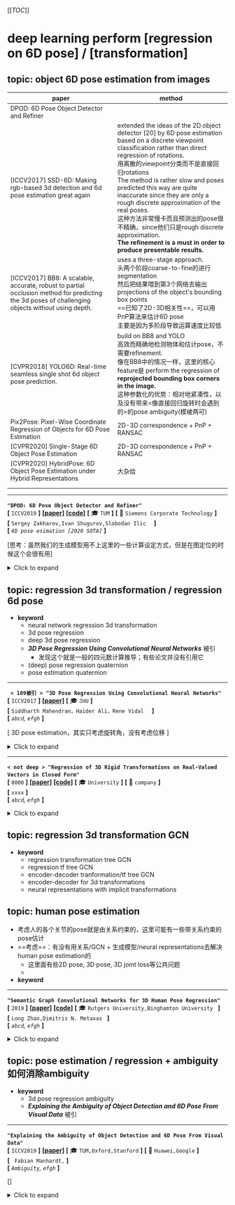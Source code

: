 [[_TOC_]]
# deep learning perform [regression on 6D pose] / [transformation]

## topic: object 6D pose estimation from images

| paper                                                        | method                                                       |
| ------------------------------------------------------------ | ------------------------------------------------------------ |
| DPOD: 6D Pose Object Detector and Refiner                    |                                                              |
| [ICCV2017] SSD-6D: Making rgb-based 3d detection and 6d pose estimation great again | extended the ideas of the 2D object detector [20] by 6D pose estimation based on a discrete viewpoint classification rather than direct regression of rotations.<br>用离散的viewpoint分类而不是直接回归rotations  <br>The method is rather slow and poses predicted this way are quite inaccurate since they are only a rough discrete approximation of the real poses.<br>这种方法非常慢卡而且预测出的pose很不精确，since他们只是rough discrete approximation. <br>**The refinement is a must in order to produce presentable results.** |
| [ICCV2017] BB8: A scalable, accurate, robust to partial occlusion method for predicting the 3d poses of challenging objects without using depth. | uses a three-stage approach. <br>头两个阶段coarse-to-fine的进行segmentation<br />然后把结果喂到第3个网络去输出projections of the object's bounding box points<br />==已知了2D-3D相关性==，可以用PnP算法来估计6D pose<br />主要是因为多阶段导致运算速度比较低 |
| [CVPR2018] YOLO6D: Real-time seamless single shot 6d object pose prediction. | build on BB8 and YOLO<br />高效而精确地检测物体和估计pose，不需要refinement.<br />像在BB8中的情况一样，这里的核心feature是 perform the regression of **reprojected bounding box corners in the image.**<br />这种参数化的优势：相对地紧凑性，以及没有带来<像直接回归旋转时会遇到的>的pose ambiguity(模棱两可) |
| Pix2Pose: Pixel-Wise Coordinate Regression of Objects for 6D Pose Estimation | 2D-3D correspondence + PnP + RANSAC                          |
| [CVPR2020] Single-Stage 6D Object Pose Estimation            | 2D-3D correspondence + PnP + RANSAC                          |
| [CVPR2020] HybridPose: 6D Object Pose Estimation under Hybrid Representations | 大杂烩                                                       |
|                                                              |                                                              |
|                                                              |                                                              |



---

**`"DPOD: 6D Pose Object Detector and Refiner"`**  
**[** `ICCV2019` **]** **[[paper]](https://arxiv.org/pdf/1902.11020v3.pdf)** **[[code]](https://github.com/yshah43/DPOD)** **[** :mortar_board: `TUM` **]** **[** :office: `Siemens Corporate Technology` **]**  
**[**  `Sergey Zakharov,Ivan Shugurov,Slobodan Ilic  `  **]**  
**[** _`6D pose esimation [2020 SOTA]`_ **]**  

[思考：虽然我们的生成模型用不上这里的一些计算设定方式，但是在图定位的时候这个会很有用]

<details>
  <summary>Click to expand</summary>

- **相关研究**
  
  - full 6D detection from RGB images
    
    - SSD6D
    - YOLO6D -> real
    - AAE
    - PoseCNN -> real
    - PVNet -> real
    - BB8
    - iPose
  - datasets
  
    - LineMOD
    - OCCLUSION
  - refiners：在检测后还要再进行一次refinement

| ![image-20201101163039928](media/image-20201101163039928.png) |
| ------------------------------------------------------------ |
| Pipeline                                                     |




- **大概思路**

  - 首先，每个物体都有一个具体的材质图-三维模型对应；知道材质图上的uv坐标就知道物体模型三维坐标系下的坐标；*vice versa.*
  - 然后，在预测的时候，事实上是预测RGB中的每个像素都属于哪个物体，属于那个物体的材质图中的哪一个uv像素；
  - 这样，知道了RGB中的每个点对应物体的材质uv图，也就知道了每个点对应物体的三维坐标系值；这样一来，其实对于每个物体，就相当于知道了一些关键点的在物体三维坐标系下的坐标和图像坐标以及相机内参矩阵，于是可以利用PnP算法来计算相机在物体坐标系下的外参；反过来就知道了物体在相机坐标系下的坐标
  - $\Delta$ 即关键feature是不直接预测rotations itself (因为会有pose ambiguity问题)，而是预测uv map；

    - 思考：我们如果同时预测$cos(\theta)$和$sin(\theta)$，是不是就可以避免这个问题？

      - 预测的输出要满足$cos(\theta)^2+sin(\theta)^2=1$，这样可以吗？
        - 搜索了一圈以后的回答：
          似乎存在一个explicitly normalized 操作
          现在这些回归四元数q的方法都可以做到这一点
      - 只预测$cos(\theta)$ 不够，不够一圈；那么预测$tan(\theta)$可以吗？可能不如预测cos,sin的语义更强，毕竟旋转矩阵操作的时候本身就是由sin,cos构成的
- **correspondence mapping** ==(2D-3D correspondence)==
- 有一个三维模型数据集
  - 数据集中的每一个三维model的材质都是用correspondence map来建模的
  - 用simple spherical 或者 cylindrical投射的方式给物体上材质
  - ![image-20201101170837857](media/image-20201101170837857.png)
  - 这样便建立了一个bijective(双射)函数：
  
  - 给定一个材质图上的u,v点，我们便知道了其三维模型坐标；
    - 给定了三维模型坐标，可以计算出材质图上的u,v点
  
- **pipeline**
  - **correspondence block**
    - 有3个通道的输出，预测3个信息：ID,u,v值
    - ![image-20201101171756785](media/image-20201101171756785.png)
    - 也就是预测图片中的每个像素属于哪个ID，以及属于那个ID的材质图中的哪个point
  - **pose block** 负责预测pose
    - 给定一个估计的ID mask，我们可以观察哪些物体在图片中被检测到了、以及他们的2D位置；
    - correspondence 把每一个2D point映射到一个真实三维模型的坐标系下
      - 这个三维坐标系其实是模型定义材质时候的那个三维坐标系
    - 然后就可以用PnP算法来计算6D Pose；
      - 相当于给定了一些关键点的2D坐标、3D坐标、相机内参矩阵，估计相机外参矩阵
      - 相机外参矩阵是相机在物体三维模型坐标系下的位置，事实逆一下就是物体在相机坐标系下的位置
- pose refinement
  - [ ] what?

</details>


## topic: regression 3d transformation / regression 6d pose

- **keyword**
  - neural network regression 3d transformation
  - 3d pose regression
  - deep 3d pose regression
  - ***3D Pose Regression Using Convolutional Neural Networks*** 被引
    - 发现这个就是一般的四元数计算推导；有些论文并没有引用它
  - (deep) pose regression quaternion
  - pose estimation quaternion

---

**` < 109被引 > "3D Pose Regression Using Convolutional Neural Networks"`**  
**[** `ICCV2017` **]** **[[paper]](https://openaccess.thecvf.com/content_ICCV_2017_workshops/papers/w31/Mahendran_3D_Pose_Regression_ICCV_2017_paper.pdf)**  **[** :mortar_board: `JHU` **]**   
**[**  `Siddharth Mahendran，Haider Ali，Rene Vidal  `  **]**  
**[** _`abcd`, `efgh`_ **]**  

[ 3D pose estimation，其实只考虑旋转角，没有考虑位移 ]

<details>
  <summary>Click to expand</summary>

- 2017年的认知：大多数这类任务是用的pose分类问题，把pose space分成离散的bins，用CNN分类器
  - 所以作者要用CNN regression framework
  - 主要针对的还是 pose estimation问题
  - 挑战在于：3D pose space是非欧几里得的，因此CNN算法需要修改来应对输出空间的非线性
- **主要贡献**
  - 设计了一个CNN框架来解决连续域下的pose 估计问题，通过设计一个尊重3D pose 空间非线性结构的合适的表征、数据增强和loss函数
- **具体细节**
  - 网络
    - feature network, shared between 所有的物体类别；
    - pose network，为每个类别单独设计
  - 表征：两种表征：轴角和四元数
- representing 3D poses
  - 一个三维旋转群的定义：$`SO(3)\dot=\{R:R \in \mathbb{R}^{3 \times 3}, R^TR=I_3, det(R)=1 \}`$ 
  - 然后可以定义两个旋转矩阵$`R_1`$, $`R_2`$之间的测地距离(`geodesic distance`)<br>$`d(R_1, R_2)=\frac {\lVert \log(R_1R_2^T) \rVert_F} {\sqrt{2}}`$
  - **axis-angle** 轴角定义
    - 一个旋转矩阵$`R`$代表着3D点绕着轴$`v`$旋转角$`\theta`$ , $`\lVert v \rVert_2=1`$
    - 这可以被表达为 $`R=\exp(\theta[v]_\times)`$
      - $`\exp`$是矩阵指数
      - $`[v]_\times`$是$`v`$的skew-symmetric操作符，i.e., $`[v]_\times=\left( \begin{smallmatrix} 0 & -v_3 & v_2 \\ v_3 & 0 & -v_1 \\ -v_2 & v_1 & 0 \end{smallmatrix} \right)`$  for $`v=[v_1,v_2,v_3]^T`$ 
        - skew-symmetric 斜对称矩阵，$`A=-A^T`$  i.e.  $`a_{ij}=-a_{ji}`$ 
    - 因此，每一个旋转矩阵$`R`$有一个相应的aixs-angle vector  $`y=\theta v`$, vice-versa
        - 限制 $`\theta \in [0,\pi)`$，定义$`R=I_3 \iff y=\boldsymbol{0}_3`$ ，保证旋转矩阵R和表征y的单一映射
        - 矩阵指数可以被简化为$`R=I_3+\sin\theta[v]_\times+(1-\cos\theta)[v]_\times`$，用Rodrigues' rotation formula
    - 于是，$`d(R_1, R_2)=\frac {\lVert \log(R_1R_2^T) \rVert_F} {\sqrt{2}}`$可以被简化为：
        - $`d_A(R_1,R_2)=\cos^{-1}[\frac {tr(R_1^TR^2)-1} {2}]`$ 
        - 注意到 $`\lVert \log\left( \exp(\theta_1[v_1]_\times)\exp(\theta_2[v_2]_\times)^T \right)\rVert_F /\sqrt{2}`$ 看上去很像 $`\lVert \theta_1 v_1 - \theta_2 v_2 \rVert_2`$ ，但是他们不一样，因为$`\exp(\theta_1[v_1]_\times)\exp(\theta_2[v_2]_\times)^T \neq  \exp\left( \theta_1[v_1]_{\times}-\theta_2[v_2]_{\times} \right)`$ in general. 这个等式只在 matrices $`[v_1]_{\times}`$和$`[v_2]_{\times}`$ commute时才成立。i.e. $`v_1=\pm v_2`$ 
  - **quaternion** 四元数定义 另一个3D旋转矩阵常用的表征
    - 给定一个轴角向量$`y=\theta v`$，相应的四元数$`q=(c,s)`$由$`(\cos \frac {\theta} {2}, \sin \frac {\theta} {2} v)^T`$
      - 在构造时，四元数是unit-norm的（单位正交），$`\lVert q \rVert_2=1`$
      - 使用四元数代数，我们有：$`(c_1,s_1)\cdot (c_2, s_2)=\left( c_1 c_2-\langle s_1,s_2 \rangle, c_1s_2+c_2s_1+s_1\times s_2 \right)`$ 以及 $`(c,s)^{-1}=(c,-s)`$对于单位正交$`q=(c,s)`$. 
        - 这里是四元数乘法的定义，以及单位正交四元数的性质(共轭为逆运算)
      - 现在，用四元数来表达$`d(R_1, R_2)=\frac {\lVert \log(R_1R_2^T) \rVert_F} {\sqrt{2}}`$：
        - $`d(q_1,q_2)=2\cos^{-1}(\lvert c \rvert) \quad where \quad (c,s)=q_1^{-1}\cdot q_2`$ ，再简化一些得到：<br>$`d_Q(q_1,q_2)=2\cos^{-1} \left( \lvert \langle q_1, q_2 \rangle \rvert \right)`$
          - 加绝对值是为了handle double cover问题
- **网络结构**
  - 对于轴角表示：
    - 输出$`\theta v`$，用$`\pi \tanh`$ 非线性激活层来建模 约束$`\theta \in [0,\pi)`$ 与 $`v_i \in [-1,1]`$ 
    - 用$`\mathcal{L}=d_A(R,\hat{R})=\cos^{-1}[\frac {tr(R_1^TR^2)-1} {2}]`$来最优化
    - ==思考==：这里还是直接回归角度，是否还是会存在pose-ambiguity问题？也许angle 会存在一个既接近0又接近$`\pi`$的值？是否会因为这个有影响？
    - loss这头先在没有影响了，因为用的是geodesic loss
      - 主要是输出这头，可能在输出时存在ambiguity
  - ==思考==：用一个周期性的激活函数是否可以消除这个问题？
  - 对于四元数表示：
    - 输出是一个4维量，单位正交约束通过 choosing the non-linearity as L2 normalization 来保证
      - [ ] what ?
    - 用$`\mathcal{L}=d_Q(R,\hat{R})=2\cos^{-1} \left( \lvert \langle q_1, q_2 \rangle \rvert \right)`$ 来最优化

</details>


---

**`< not deep > "Regression of 3D Rigid Transformations on Real-Valued Vectors in
Closed Form"`**  
**[** `0000` **]** **[[paper]](https://abc.efg)** **[[code]](https://www.github.com)** **[** :mortar_board: `University` **]** **[** :office: `company` **]**  
**[**  `xxxx`  **]**  
**[** _`abcd`, `efgh`_ **]**  

<details>
  <summary>Click to expand</summary>

- **主要贡献**
  - 

</details>

## topic: regression 3d transformation GCN

- **keyword**
  - regression transformation tree GCN
  - regression tf tree GCN
  - encoder-decoder tranformation/tf tree GCN
  - encoder-decoder for 3d transformations
  - neural representations with implicit transformations

## topic: human pose estimation

- 考虑人的各个关节的pose就是由关系约束的，这里可能有一些带关系约束的pose估计
- ==考虑==：有没有用关系/GCN + 生成模型/neural representations去解决human pose estimation的
  - 这里面有些2D pose, 3D pose, 3D joint loss等公共问题
  - 
- **keyword**

---

**`"Semantic Graph Convolutional Networks for 3D Human Pose Regression"`**  
**[** `2019` **]** **[[paper]](https://abc.efg)** **[[code]](https://www.github.com)** **[** :mortar_board: `Rutgers University,Binghamton University ` **]**  
**[**  `Long Zhao,Dimitris N. Metaxas `  **]**  
**[** _`abcd`, `efgh`_ **]**  

<details>
  <summary>Click to expand</summary>


| ![image-20201102113621308](media/image-20201102113621308.png) |
| ------------------------------------------------------------ |
|                                                              |




- **loss function**
  - ![image-20201102114343918](media/image-20201102114343918.png)
  - 其实只有骨骼向量和关节点3D位置的L2-loss. 没有涉及到rigid body transformation

</details>

## topic: pose estimation / regression + ambiguity 如何消除ambiguity

- **keyword**
  - 3d pose regression ambiguity
  - ***Explaining the Ambiguity of Object Detection and 6D Pose From Visual Data*** 被引

---

**`"Explaining the Ambiguity of Object Detection and 6D Pose From Visual Data"`**  
**[** `ICCV2019` **]** **[[paper]](https://openaccess.thecvf.com/content_ICCV_2019/papers/Manhardt_Explaining_the_Ambiguity_of_Object_Detection_and_6D_Pose_From_ICCV_2019_paper.pdf)**  **[** :mortar_board: `TUM,Oxford,Stanford` **]** **[** :office: `Huawei,Google` **]**  
**[**  ` Fabian Manhardt,`  **]**  
**[** _`Ambiguity`, `efgh`_ **]**  

[]

<details>
  <summary>Click to expand</summary>


| ![image-20201102121246748](media/image-20201102121246748.png) |
| ------------------------------------------------------------ |
|                                                              |

- Motivation
  - 3D object detection and pose estimation from a single image are two inherently ambiguous problems.
  - 很经常的，不同viewpoints下的物体由于对称性、遮挡和重复的材质出现相似的外观
  - 检测和pose估计中都带有的ambiguity意味着物体实例可以被几个不同的pose甚至结构不同的类别完美描述
  - 这个工作中，我们显式地处理这些ambiguity
  - 对于每个物体实例，我们预测多个6D pose 输出来估计 由对称性和重复材质产生的具体的pose分布<br>当视觉外观可以uniquely identifies 只有一个有效的pose时，这个分布collapses to 单个输出
  - 优势：不仅是对pose ambiguity更好的解释，同时也在pose估计上实现了更好的精确度


- **ambiguity in object detection and pose estimation的正式建模表述**
- 描述刚体transformations: $`SE(3)`$, 它是 $`SO(3)`$和$`\mathbb{R}^3`$的semi-direct product
  - 对于$`\mathbb{R}^3`$，我们使用欧几里得3-vectors
    - 对于$`SO(3)`$，用 the algebra of $`\mathbb{H}_1`$ of unit quaternions 来model $`SO(3)`$中的空间旋转
    - a quaternion is given by
      $`\boldsymbol{q}=q_1 \boldsymbol{1}+q_2 \boldsymbol{i}+q_3 \boldsymbol{j} + q_4 \boldsymbol{k}=(q_1,q_2,q_3,q_4)`$, with $`(q_1,q_2,q_3,q_4) \in \mathbb{R}^3`$ and $`i^2=j^2=k^2=ijk=-1`$
    - we regress the quaternions above the $`q_1=0`$ hyperplane 并且因此忽略掉souther hemisphere，这样任何3D rotation可以被单个的quaternion表达
  - 在有ambiguity的情况下，a direct naive regression of the rotation as a quaternion将带来很糟糕的结果，因为网络将会学习到一个closest to all results in the symmetry group的rotation。
      这个学出的预测可以被看做(conditional) mean rotation
    - 正式表述：在一个典型的有监督学习的设定下，we associate images $`I_i`$ with poses $`p_i`$ in a dataset $`(I_i, p_i)`$ ；为了描述对称性，我们定义对于一张给定的image $`I_i`$, the set $`\mathcal{S}(I_i)`$ of poses 都有这一张相同的image
        $`\mathcal{S}(I_i)=\{P_J \vert I_j=I_i \}`$
        注意对于非离散的对称性，$`\mathcal{S}`$中将含有无数个poses
    - 直接从$`I`$回归一个pose $`p'`$的 naive model $`f(I,\theta)`$，最小化loss $`\mathcal{L}(p,p')`$来最优化
      $`\theta^*={\underset {\theta}{\operatorname {arg\,min} }} \sum_{i=1}^N \mathcal{L}(f_{\theta}(I_i), p_i)`$
        然而，从$`I`$到$`p`$的映射is not well defined 并且不能被model为一个function
    - 于是，$`f`$事实上学到的是和$`\mathcal{S}(I_i)`$中所有点都equally close的一个rotation.
    - [ ] multiple pose hypothesis
- **网络结构**
    - SSD-300带一个InceptionV4的backbone，每次检测时额外提供6D pose：每个anchor box提供$`C+M \cdot P`$个输出：$`C`$代表类别个数，$`M`$代表symmetry hypotheses的个数，$`P`$代表来描述6D pose的参数个数
        $`P=5`$，4(explicitly normalized四元数)+1(物体到camera的距离)
        剩下的两个自由度通过把2D检测框的中心用深度back-project可以获得
    - **loss**
        - class: cross-entropy $`\mathcal{L}_{class}`$
        - anchor box: L1-norm $`\mathcal{L}_{fit}`$
        - quaternion: $`\mathcal{L}_{rotation}(q,q')=\arccos \left( 2 \langle q,q' \rangle^2-1 \right)`$
          - $` \iff 2\cos^{-1} \left( \lvert \langle q_1, q_2 \rangle \rvert \right)`$，等价的，只是用二倍角公式变一下而已
          - $`let\,\cos\beta=\langle q,q'\rangle`$
            $`2\beta=2\beta \; \Rightarrow \cos^{-1}(\cos 2\beta)=2\cos^{-1}(\cos\beta)`$
            $`\Rightarrow \cos^{-1}(2\cos^2 \beta-1)=2\cos^{-1}\beta`$
            $`\Rightarrow \cos^{-1}(2\langle q,q' \rangle^2-1)=2\cos^{-1}(\lvert \langle q,q' \rangle \rvert)`$
        - depth: smooth L1-norm  $`\mathcal{L}_{depth}`$

</details>





